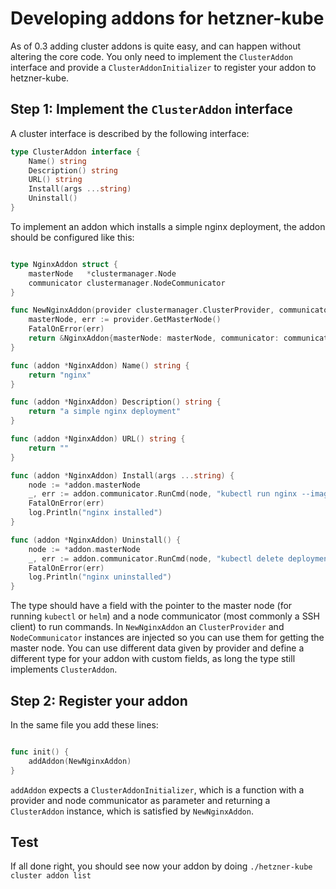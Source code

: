 # Developing addons for hetzner-kube

As of 0.3 adding cluster addons is quite easy, and can happen without altering the core code.
You only need to implement the `ClusterAddon` interface and provide a `ClusterAddonInitializer` to
register your addon to hetzner-kube.


## Step 1: Implement the `ClusterAddon` interface

A cluster interface is described by the following interface:

```go
type ClusterAddon interface {
	Name() string
	Description() string
	URL() string
	Install(args ...string)
	Uninstall()
}
```

To implement an addon which installs a simple nginx deployment, the addon should be configured like this:


```go

type NginxAddon struct {
	masterNode   *clustermanager.Node
	communicator clustermanager.NodeCommunicator
}

func NewNginxAddon(provider clustermanager.ClusterProvider, communicator clustermanager.NodeCommunicator) ClusterAddon {
	masterNode, err := provider.GetMasterNode()
	FatalOnError(err)
	return &NginxAddon{masterNode: masterNode, communicator: communicator}
}

func (addon *NginxAddon) Name() string {
	return "nginx"
}

func (addon *NginxAddon) Description() string {
	return "a simple nginx deployment"
}

func (addon *NginxAddon) URL() string {
	return ""
}

func (addon *NginxAddon) Install(args ...string) {
	node := *addon.masterNode
	_, err := addon.communicator.RunCmd(node, "kubectl run nginx --image nginx")
	FatalOnError(err)
	log.Println("nginx installed")
}

func (addon *NginxAddon) Uninstall() {
	node := *addon.masterNode
	_, err := addon.communicator.RunCmd(node, "kubectl delete deployment nginx")
	FatalOnError(err)
	log.Println("nginx uninstalled")
}

```

The type should have a field with the pointer to the master node (for running `kubectl` or `helm`) and a node communicator 
(most commonly a SSH client) to run commands. In `NewNginxAddon` an `ClusterProvider` and `NodeCommunicator` instances are injected
so you can use them for getting the master node. You can use different data given by provider and define a different
type for your addon with custom fields, as long the type still implements `ClusterAddon`.

## Step 2: Register your addon

In the same file you add these lines:

```go

func init() {
	addAddon(NewNginxAddon)
}

```

`addAddon` expects a `ClusterAddonInitializer`, which is a function with a provider and node communicator as parameter 
and returning a `ClusterAddon` instance, which is satisfied by `NewNginxAddon`.


## Test

If all done right, you should see now your addon by doing `./hetzner-kube cluster addon list`
